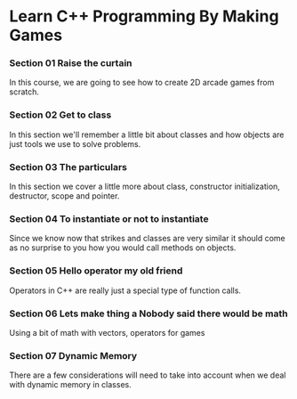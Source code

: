 # Learn C++ Programming By Making Games

### Section 01 Raise the curtain
In this course, we are going to see how to create 2D arcade games from scratch.

### Section 02 Get to class
In this section we'll remember a little bit about classes and how objects are just tools we use to solve problems.

### Section 03 The particulars
In this section we cover a little more about class, constructor initialization, destructor, scope and pointer.

### Section 04 To instantiate or not to instantiate
Since we know now that strikes and classes are very similar it should come as no surprise to you how you would call methods on objects.

### Section 05 Hello operator my old friend
Operators in C++ are really just a special type of function calls.

### Section 06 Lets make thing a Nobody said there would be math
Using a bit of math with vectors, operators for games

### Section 07 Dynamic Memory
There are a few considerations will need to take into account when we deal with dynamic memory in classes.
